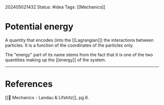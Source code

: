 202405021432
Status: #idea
Tags: [[Mechanics]]

# Potential energy

A quantity that encodes (into the [[Lagrangian]]) the interactions between particles. It is a function of the coordinates of the particles only.

The "energy" part of its name stems from the fact that it is one of the two quantities making up the [[energy]] of the system.

___
# References
[[📕 Mechanics - Landau & Lifshitz]], pg.8.
